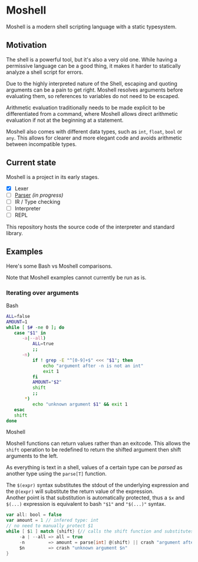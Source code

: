 # Moshell

Moshell is a modern shell scripting language with a static typesystem.

## Motivation

The shell is a powerful tool, but it's also a very old one.
While having a permissive language can be a good thing, it makes it harder to statically analyze a shell script for errors.

Due to the highly interpreted nature of the Shell, escaping and quoting arguments can be a pain to get right.
Moshell resolves arguments before evaluating them, so references to variables do not need to be escaped.

Arithmetic evaluation traditionally needs to be made explicit to be differentiated from a command, where Moshell allows direct arithmetic evaluation if not at the beginning at a statement.

Moshell also comes with different data types, such as `int`, `float`, `bool` or `any`. This allows for clearer and more elegant code and avoids arithmetic between incompatible types.

## Current state

Moshell is a project in its early stages.

- [x] Lexer
- [ ] [Parser](https://github.com/orgs/moshell-lang/projects/1) *(in progress)*
- [ ] IR / Type checking
- [ ] Interpreter
- [ ] REPL

This repository hosts the source code of the interpreter and standard library.

## Examples

Here's some Bash vs Moshell comparisons.

Note that Moshell examples cannot currently be run as is.

### Iterating over arguments 

Bash

```bash
ALL=false
AMOUNT=1
while [ $# -ne 0 ]; do
   case "$1" in
      -a|--all) 
          ALL=true
          ;;
      -n)
          if ! grep -E "^[0-9]+$" <<< "$1"; then 
              echo "argument after -n is not an int"
              exit 1
          fi
          AMOUNT="$2"
          shift
          ;;
       *)
          echo "unknown argument $1" && exit 1
   esac
   shift
done
```

Moshell 

Moshell functions can return values rather than an exitcode. This allows the `shift` operation to be redefined to return the shifted argument then shift arguments to the left.

As everything is text in a shell, values of a certain type can be _parsed_ as another type using the `parse[T]` function.

The `$(expr)` syntax substitutes the stdout of the underlying expression and the `@(expr)` will substitute the return value of the expression.  
Another point is that substitution is automatically protected, thus a `$x` and `$(...)` expression is equivalent to bash `"$1"` and `"$(...)"` syntax.

```scala
var all: bool = false
var amount = 1 // infered type: int
// no need to manually protect $1
while [ $1 ] match {shift} {// calls the shift function and substitutes its return value
     -a | --all => all = true
     -n         => amount = parse[int] @(shift) || crash "argument after -n is not an int" 
     $n         => crash "unknown argument $n"
} 
```

